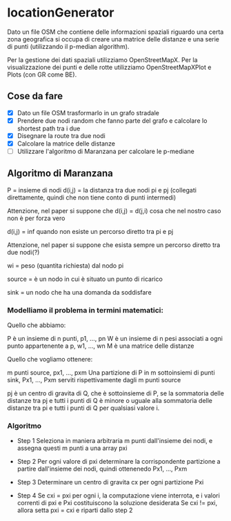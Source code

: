# locationGenerator

Dato un file OSM che contiene delle informazioni spaziali riguardo una certa zona 
geografica si occupa di creare una matrice delle distanze e una serie di punti (utilizzando
il p-median algorithm).

Per la gestione dei dati spaziali utilizziamo OpenStreetMapX.
Per la visualizzazione dei punti e delle rotte utilizziamo OpenStreetMapXPlot e Plots (con GR come BE).

## Cose da fare 

- [X] Dato un file OSM trasformarlo in un grafo stradale
- [X] Prendere due nodi random che fanno parte del grafo e calcolare lo shortest path tra i due 
- [X] Disegnare la route tra due nodi
- [X] Calcolare la matrice delle distanze
- [ ] Utilizzare l'algoritmo di Maranzana per calcolare le p-mediane

## Algoritmo di Maranzana

P = insieme di nodi 
d(i,j) = la distanza tra due nodi pi e pj (collegati direttamente, quindi che non tiene conto di punti intermedi)

Attenzione, nel paper si suppone che d(i,j) = d(j,i) cosa che nel nostro caso non è per forza vero

d(i,j) = inf quando non esiste un percorso diretto tra pi e pj

Attenzione, nel paper si suppone che esista sempre un percorso diretto tra due nodi(?)

wi = peso (quantita richiesta) dal nodo pi

source = è un nodo in cui è situato un punto di ricarico

sink = un nodo che ha una domanda da soddisfare

### Modelliamo il problema in termini matematici:

Quello che abbiamo:

P è un insieme di n punti, p1, ..., pn
W è un insieme di n pesi associati a ogni punto appartenente a p, w1, ..., wn
M è una matrice delle distanze

Quello che vogliamo ottenere: 

m punti source, px1, ..., pxm
Una partizione di P in m sottoinsiemi di punti sink, Px1, ..., Pxm serviti rispettivamente dagli m punti source

pj è un centro di gravita di Q, che è sottoinsieme di P, se la sommatoria delle distanze tra pj e tutti i punti di Q 
è minore o uguale alla sommatoria delle distanze tra pi e tutti i punti di Q per qualsiasi valore i.


### Algoritmo

- Step 1 
        Seleziona in maniera arbitraria m punti dall'insieme dei nodi,
        e assegna questi m punti a una array pxi

- Step 2
        Per ogni valore di pxi determinare la corrispondente partizione
        a partire dall'insieme dei nodi, quindi ottenenedo Px1, ..., Pxm

- Step 3
        Determinare un centro di gravita cx per ogni partizione Pxi

- Step 4
        Se cxi = pxi per ogni i, la computazione viene interrota, e i valori correnti
        di pxi e Pxi costituiscono la soluzione desiderata
        Se cxi != pxi, allora setta pxi = cxi e riparti dallo step 2

